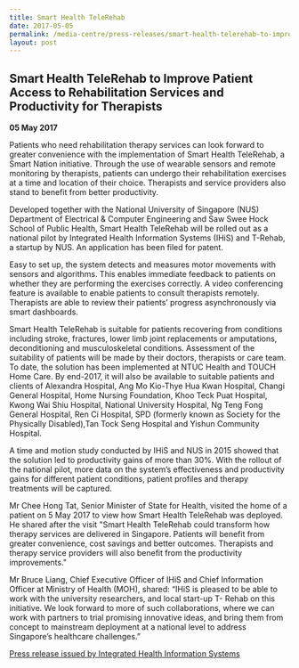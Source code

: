 ```yaml
---
title: Smart Health TeleRehab
date: 2017-05-05
permalink: /media-centre/press-releases/smart-health-telerehab-to-improve-patient-access-to-rehabilitation-services-and-productivity-for-therapists/
layout: post
---
```

## Smart Health TeleRehab to Improve Patient Access to Rehabilitation Services and Productivity for Therapists

**05 May 2017**

Patients who need rehabilitation therapy services can look forward to greater convenience with the implementation of Smart Health TeleRehab, a Smart Nation initiative. Through the use of wearable sensors and remote monitoring by therapists, patients can undergo their rehabilitation exercises at a time and location of their choice. Therapists and service providers also stand to benefit from better productivity.

Developed together with the National University of Singapore (NUS) Department of Electrical & Computer Engineering and Saw Swee Hock School of Public Health, Smart Health TeleRehab will be rolled out as a national pilot by Integrated Health Information Systems (IHiS) and T-Rehab, a startup by NUS. An application has been filed for patent.

Easy to set up, the system detects and measures motor movements with sensors and algorithms. This enables immediate feedback to patients on whether they are performing the exercises correctly. A video conferencing feature is available to enable patients to consult therapists remotely. Therapists are able to review their patients’ progress asynchronously via smart dashboards.

Smart Health TeleRehab is suitable for patients recovering from conditions including stroke, fractures, lower limb joint replacements or amputations, deconditioning and musculoskeletal conditions. Assessment of the suitability of patients will be made by their doctors, therapists or care team. To date, the solution has been implemented at NTUC Health and TOUCH Home Care. By end-2017, it will also be available to suitable patients and clients of Alexandra Hospital, Ang Mo Kio-Thye Hua Kwan Hospital, Changi General Hospital, Home Nursing Foundation, Khoo Teck Puat Hospital, Kwong Wai Shiu Hospital, National University Hospital, Ng Teng Fong General Hospital, Ren Ci Hospital, SPD (formerly known as Society for the Physically Disabled),Tan Tock Seng Hospital and Yishun Community Hospital.

A time and motion study conducted by IHiS and NUS in 2015 showed that the solution led to productivity gains of more than 30%. With the rollout of the national pilot, more data on the system’s effectiveness and productivity gains for different patient conditions, patient profiles and therapy treatments will be captured.

Mr Chee Hong Tat, Senior Minister of State for Health, visited the home of a patient on 5 May 2017 to view how Smart Health TeleRehab was deployed. He shared after the visit "Smart Health TeleRehab could transform how therapy services are delivered in Singapore. Patients will benefit from greater convenience, cost savings and better outcomes. Therapists and therapy service providers will also benefit from the productivity improvements."

Mr Bruce Liang, Chief Executive Officer of IHiS and Chief Information Officer at Ministry of Health (MOH), shared: “IHiS is pleased to be able to work with the university researchers, and local start-up T- Rehab on this initiative. We look forward to more of such collaborations, where we can work with partners to trial promising innovative ideas, and bring them from concept to mainstream deployment at a national level to address Singapore’s healthcare challenges.”

[Press release issued by Integrated Health Information Systems](https://www.ihis.com.sg/Latest_News/Media_Releases/Pages/Smart-Health-TeleRehab.aspx)
